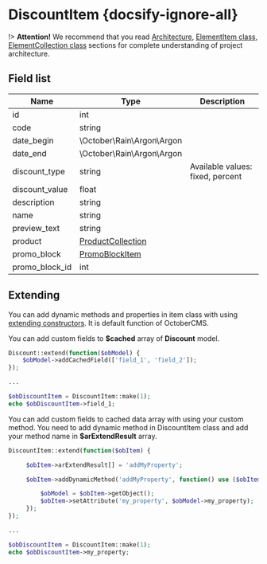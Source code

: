 # DiscountItem {docsify-ignore-all}
              
!> **Attention!**  We recommend that you read [Architecture](architecture/architecture), [ElementItem class](architecture/item-class/item-class.md),
[ElementCollection class](architecture/collection-class/collection-class.md) sections for complete understanding of  project architecture.

## Field list

|  Name | Type | Description |
|-------|------|--------|
|id|int|
|code|string|
|date_begin|\October\Rain\Argon\Argon|
|date_end|\October\Rain\Argon\Argon|
|discount_type|string|Available values: fixed, percent|
|discount_value|float|
|description|string|
|name|string|
|preview_text|string|
|product|[ProductCollection](modules/product/collection/collection.md)|
|promo_block|[PromoBlockItem](promo-block/item/item.md)|
|promo_block_id|int|

## Extending

You can add dynamic methods and properties in item class with using [extending constructors](http://octobercms.com/docs/services/behaviors#constructor-extension).
It is default function of OctoberCMS.

You can add custom fields to **$cached** array of **Discount** model.
```php
Discount::extend(function($obModel) {
    $obModel->addCachedField(['field_1', 'field_2']);
});

...

$obDiscountItem = DiscountItem::make(1);
echo $obDiscountItem->field_1;
```

You can add custom fields to cached data array with using your custom method.
You need to add dynamic method in DiscountItem class and add your method name in **$arExtendResult** array.
```php
DiscountItem::extend(function($obItem) {

     $obItem->arExtendResult[] = 'addMyProperty';

     $obItem->addDynamicMethod('addMyProperty', function() use ($obItem) {

         $obModel = $obItem->getObject();
         $obItem->setAttribute('my_property', $obModel->my_property);
     });
});

...

$obDiscountItem = DiscountItem::make(1);
echo $obDiscountItem->my_property;
``` 
